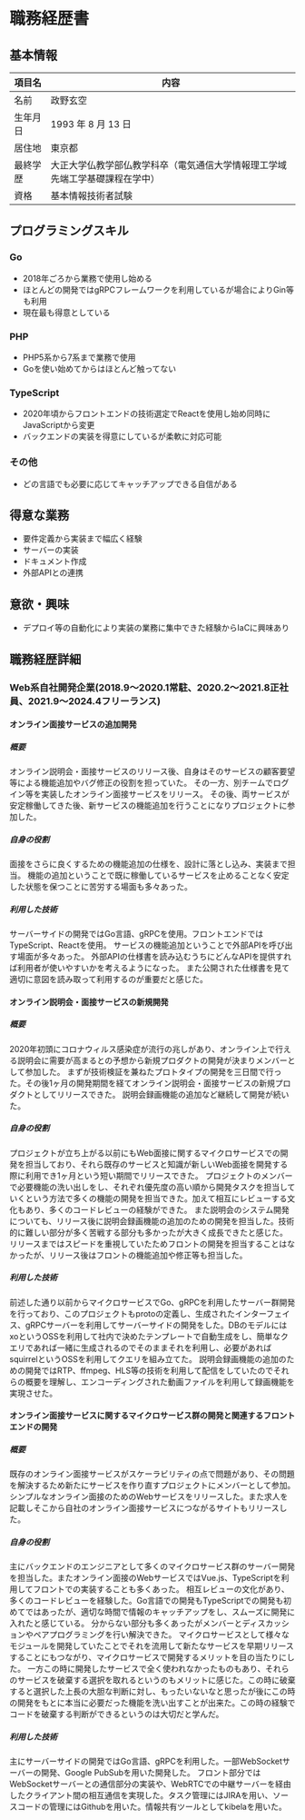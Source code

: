 # 職務経歴書

## 基本情報

|項目名|内容|
|----|----|
|名前|政野玄空|
|生年月日|1993 年 8 月 13 日|
|居住地|東京都|
|最終学歴|大正大学仏教学部仏教学科卒（電気通信大学情報理工学域先端工学基礎課程在学中）|
|資格|基本情報技術者試験|

## プログラミングスキル
### Go 
- 2018年ごろから業務で使用し始める
- ほとんどの開発ではgRPCフレームワークを利用しているが場合によりGin等も利用
- 現在最も得意としている

### PHP
- PHP5系から7系まで業務で使用
- Goを使い始めてからはほとんど触ってない

### TypeScript
- 2020年頃からフロントエンドの技術選定でReactを使用し始め同時にJavaScriptから変更
- バックエンドの実装を得意にしているが柔軟に対応可能

### その他
- どの言語でも必要に応じてキャッチアップできる自信がある
## 得意な業務
- 要件定義から実装まで幅広く経験
- サーバーの実装
- ドキュメント作成
- 外部APIとの連携

## 意欲・興味
- デプロイ等の自動化により実装の業務に集中できた経験からIaCに興味あり

## 職務経歴詳細
### Web系自社開発企業(2018.9〜2020.1常駐、2020.2〜2021.8正社員、2021.9〜2024.4フリーランス)

#### オンライン面接サービスの追加開発

##### 概要
オンライン説明会・面接サービスのリリース後、自身はそのサービスの顧客要望等による機能追加やバグ修正の役割を担っていた。
その一方、別チームでログイン等を実装したオンライン面接サービスをリリース。
その後、両サービスが安定稼働してきた後、新サービスの機能追加を行うことになりプロジェクトに参加した。

##### 自身の役割
面接をさらに良くするための機能追加の仕様を、設計に落とし込み、実装まで担当。
機能の追加ということで既に稼働しているサービスを止めることなく安定した状態を保つことに苦労する場面も多々あった。

##### 利用した技術
サーバーサイドの開発ではGo言語、gRPCを使用。フロントエンドではTypeScript、Reactを使用。
サービスの機能追加ということで外部APIを呼び出す場面が多々あった。
外部APIの仕様書を読み込むうちにどんなAPIを提供すれば利用者が使いやすいかを考えるようになった。
また公開された仕様書を見て適切に意図を読み取って利用するのが重要だと感じた。

#### オンライン説明会・面接サービスの新規開発

##### 概要
2020年初頭にコロナウィルス感染症が流行の兆しがあり、オンライン上で行える説明会に需要が高まるとの予想から新規プロダクトの開発が決まりメンバーとして参加した。
まずが技術検証を兼ねたプロトタイプの開発を三日間で行った。その後1ヶ月の開発期間を経てオンライン説明会・面接サービスの新規プロダクトとしてリリースできた。
説明会録画機能の追加など継続して開発が続いた。

##### 自身の役割
プロジェクトが立ち上がる以前にもWeb面接に関するマイクロサービスでの開発を担当しており、それら既存のサービスと知識が新しいWeb面接を開発する際に利用でき1ヶ月という短い期間でリリースできた。
プロジェクトのメンバーで必要機能の洗い出しをし、それぞれ優先度の高い順から開発タスクを担当していくという方法で多くの機能の開発を担当できた。加えて相互にレビューする文化もあり、多くのコードレビューの経験ができた。
また説明会のシステム開発についても、リリース後に説明会録画機能の追加のための開発を担当した。技術的に難しい部分が多く苦戦する部分も多かったが大きく成長できたと感じた。
リリースまではスピードを重視していたためフロントの開発を担当することはなかったが、リリース後はフロントの機能追加や修正等も担当した。

##### 利用した技術
前述した通り以前からマイクロサービスでGo、gRPCを利用したサーバー群開発を行っており、このプロジェクトもprotoの定義し、生成されたインターフェイス、gRPCサーバーを利用してサーバーサイドの開発をした。DBのモデルにはxoというOSSを利用して社内で決めたテンプレートで自動生成をし、簡単なクエリであれば一緒に生成されるのでそのままそれを利用し、必要があればsquirrelというOSSを利用してクエリを組み立てた。
説明会録画機能の追加のための開発ではRTP、ffmpeg、HLS等の技術を利用して配信をしていたのでそれらの概要を理解し、エンコーディングされた動画ファイルを利用して録画機能を実現させた。

#### オンライン面接サービスに関するマイクロサービス群の開発と関連するフロントエンドの開発

##### 概要
既存のオンライン面接サービスがスケーラビリティの点で問題があり、その問題を解決するため新たにサービスを作り直すプロジェクトにメンバーとして参加。
シンプルなオンライン面接のためのWebサービスをリリースした。また求人を記載しそこから自社のオンライン面接サービスにつながるサイトもリリースした。

##### 自身の役割
主にバックエンドのエンジニアとして多くのマイクロサービス群のサーバー開発を担当した。またオンライン面接のWebサービスではVue.js、TypeScriptを利用してフロントでの実装することも多くあった。
相互レビューの文化があり、多くのコードレビューを経験した。Go言語での開発もTypeScriptでの開発も初めてではあったが、適切な時間で情報のキャッチアップをし、スムーズに開発に入れたと感じている。
分からない部分も多くあったがメンバーとディスカッションやペアプログラミングを行い解決できた。
マイクロサービスとして様々なモジュールを開発していたことでそれを流用して新たなサービスを早期リリースすることにもつながり、マイクロサービスで開発するメリットを目の当たりにした。
一方この時に開発したサービスで全く使われなかったものもあり、それらのサービスを破棄する選択を取れるというのもメリットに感じた。この時に破棄すると選択した上長の大胆な判断に対し、もったいないなと思ったが後にこの時の開発をもとに本当に必要だった機能を洗い出すことが出来た。この時の経験でコードを破棄する判断ができるというのは大切だと学んだ。

##### 利用した技術
主にサーバーサイドの開発ではGo言語、gRPCを利用した。一部WebSocketサーバーの開発、Google PubSubを用いた開発した。
フロント部分ではWebSocketサーバーとの通信部分の実装や、WebRTCでの中継サーバーを経由したクライアント間の相互通信を実現した。タスク管理にはJIRAを用い、ソースコードの管理にはGithubを用いた。情報共有ツールとしてkibelaを用いた。